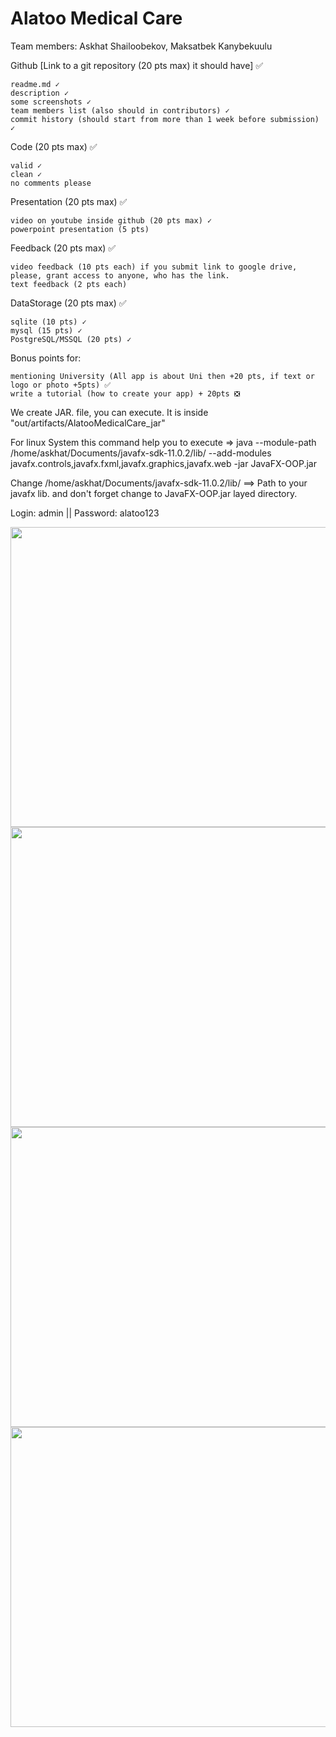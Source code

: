 # Alatoo Medical Care
Team members: Askhat Shailoobekov, Maksatbek Kanybekuulu




Github [Link to a git repository (20 pts max) it should have] ✅

    readme.md ✓
    description ✓
    some screenshots ✓
    team members list (also should in contributors) ✓
    commit history (should start from more than 1 week before submission) ✓

Code (20 pts max) ✅

    valid ✓
    clean ✓
    no comments please

Presentation (20 pts max) ✅

    video on youtube inside github (20 pts max) ✓
    powerpoint presentation (5 pts) 

Feedback (20 pts max) ✅

    video feedback (10 pts each) if you submit link to google drive, please, grant access to anyone, who has the link.
    text feedback (2 pts each)

DataStorage (20 pts max) ✅

    sqlite (10 pts) ✓
    mysql (15 pts) ✓
    PostgreSQL/MSSQL (20 pts) ✓

Bonus points for:

    mentioning University (All app is about Uni then +20 pts, if text or logo or photo +5pts) ✅
    write a tutorial (how to create your app) + 20pts ❎

We create JAR. file, you can execute. It is inside "out/artifacts/AlatooMedicalCare_jar"

For linux System this command help you to execute => java --module-path /home/askhat/Documents/javafx-sdk-11.0.2/lib/ --add-modules javafx.controls,javafx.fxml,javafx.graphics,javafx.web -jar JavaFX-OOP.jar

Change /home/askhat/Documents/javafx-sdk-11.0.2/lib/ ==> Path to your javafx lib. and don't forget change to JavaFX-OOP.jar layed directory.


Login: admin || Password: alatoo123

<img src="https://user-images.githubusercontent.com/49748480/103016470-46b53f80-456c-11eb-999c-e30803216d8b.png" width="720" height="480" />

<img src="https://user-images.githubusercontent.com/49748480/103016507-5896e280-456c-11eb-82b6-7ad9b47d8226.png" width="885" height="480" />

<img src="https://user-images.githubusercontent.com/49748480/103016541-651b3b00-456c-11eb-8af6-58e279280286.png" width="885" height="480" />


<img src="https://user-images.githubusercontent.com/49748480/103016576-749a8400-456c-11eb-995f-2ba192922dba.png" width="885" height="480" />



